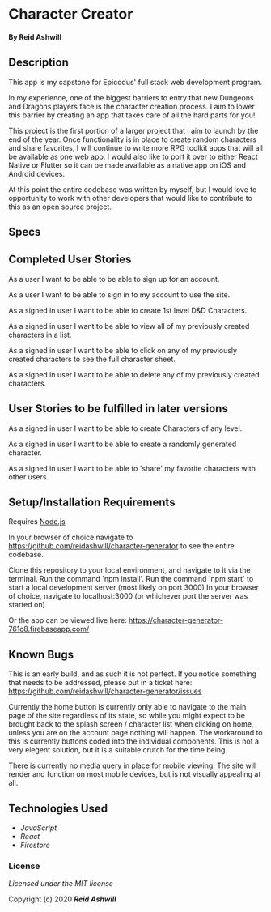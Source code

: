 # Character Creator


#### By Reid Ashwill 

## Description
This app is my capstone for Epicodus' full stack web development program.

In my experience, one of the biggest barriers to entry that new Dungeons and Dragons players face is the character creation process.  I aim to lower this barrier by creating an app that takes care of all the hard parts for you!

This project is the first portion of a larger project that i aim to launch by the end of the year.  Once functionality is in  place to create random characters and share favorites, I will continue to write more RPG toolkit apps that will all be available as one web app.  I would also like to port it over to either React Native or Flutter so it can be made available as a native app on iOS and Android devices.

At this point the entire codebase was written by myself, but I would love to opportunity to work with other developers that would like to contribute to this as an open source project.


## Specs


## Completed User Stories

As a user I want to be able to be able to sign up for an account.

As a user I want to be able to sign in to my account to use the site.

As a signed in user I want to be able to create 1st level D&D Characters.

As a signed in user I want to be able to view all of my previously created characters in a list.

As a signed in user I want to be able to click on any of my previously created characters to see the full character sheet.

As a signed in user I want to be able to delete any of my previously created characters.


## User Stories to be fulfilled in later versions

As a signed in user I want to be able to create Characters of any level.

As a signed in user I want to be able to create a randomly generated character.

As a signed in user I want to be able to 'share' my favorite characters with other users.


## Setup/Installation Requirements
Requires [Node.js](https://nodejs.org/en/)

In your browser of choice navigate to https://github.com/reidashwill/character-generator to see the entire codebase.

Clone this repository to your local environment, and navigate to it via the terminal.
Run the command 'npm install'.
Run the command 'npm start' to start a local development server (most likely on port 3000)
In your browser of choice, navigate to localhost:3000 (or whichever port the server was started on)

Or the app can be viewed live here: https://character-generator-761c8.firebaseapp.com/




## Known Bugs
This is an early build, and as such it is not perfect.  If you notice something that needs to be addressed, please put in a ticket here: https://github.com/reidashwill/character-generator/issues

Currently the home button is currently only able to navigate to the main page of the site regardless of its state, so while you might expect to be brought back to the splash screen / character list when clicking on home, unless you are on the account page nothing will happen.  The workaround to this is currently buttons coded into the individual components.  This is not a very elegent solution, but it is a suitable crutch for the time being.

There is currently no media query in place for mobile viewing.  The site will render and function on most mobile devices, but is not visually appealing at all.


## Technologies Used

* _JavaScript_
* _React_
* _Firestore_

### License

*Licensed under the MIT license*

Copyright (c) 2020 **_Reid Ashwill_**